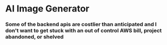 # AI Image Generator


### Some of the backend apis are costlier than anticipated and I don't want to get stuck with an out of control AWS bill, project abandoned, or shelved
